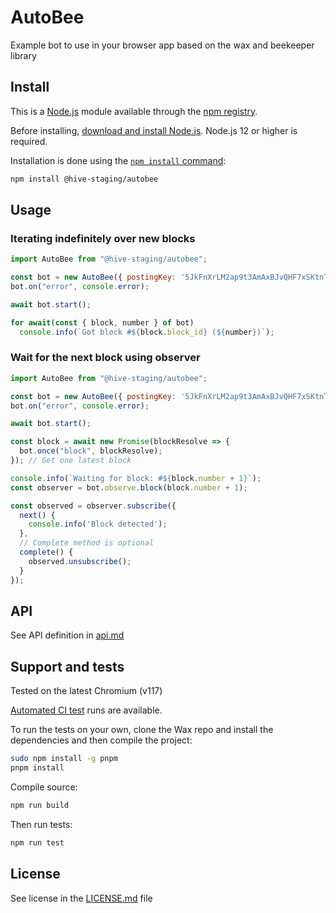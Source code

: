 # AutoBee

Example bot to use in your browser app based on the wax and beekeeper library

## Install

This is a [Node.js](https://nodejs.org/en/) module available through the
[npm registry](https://www.npmjs.com/).

Before installing, [download and install Node.js](https://nodejs.org/en/download/).
Node.js 12 or higher is required.

Installation is done using the
[`npm install` command](https://docs.npmjs.com/getting-started/installing-npm-packages-locally):

```bash
npm install @hive-staging/autobee
```

## Usage

### Iterating indefinitely over new blocks

```js
import AutoBee from "@hive-staging/autobee";

const bot = new AutoBee({ postingKey: '5JkFnXrLM2ap9t3AmAxBJvQHF7xSKtnTrCTginQCkhzU5S7ecPT' });
bot.on("error", console.error);

await bot.start();

for await(const { block, number } of bot)
  console.info(`Got block #${block.block_id} (${number})`);
```

### Wait for the next block using observer

```js
import AutoBee from "@hive-staging/autobee";

const bot = new AutoBee({ postingKey: '5JkFnXrLM2ap9t3AmAxBJvQHF7xSKtnTrCTginQCkhzU5S7ecPT' });
bot.on("error", console.error);

await bot.start();

const block = await new Promise(blockResolve => {
  bot.once("block", blockResolve);
}); // Get one latest block

console.info(`Waiting for block: #${block.number + 1}`);
const observer = bot.observe.block(block.number + 1);

const observed = observer.subscribe({
  next() {
    console.info('Block detected');
  },
  // Complete method is optional
  complete() {
    observed.unsubscribe();
  }
});

```

## API

See API definition in [api.md](https://gitlab.syncad.com/mtyszczak/autobee/-/blob/${CommitSHA}/api.md)

## Support and tests

Tested on the latest Chromium (v117)

[Automated CI test](https://gitlab.syncad.com/mtyszczak/autobee/-/pipelines) runs are available.

To run the tests on your own, clone the Wax repo and install the dependencies and then compile the project:

```bash
sudo npm install -g pnpm
pnpm install
```

Compile source:

```bash
npm run build
```

Then run tests:

```bash
npm run test
```

## License

See license in the [LICENSE.md](https://gitlab.syncad.com/mtyszczak/autobee/-/blob/${CommitSHA}/LICENSE.md) file
